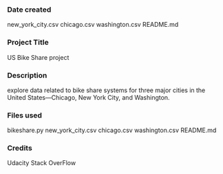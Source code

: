 
### Date created
new_york_city.csv
chicago.csv
washington.csv
README.md

### Project Title
US Bike Share project

### Description
explore data related to bike share systems for three major cities in the United States—Chicago, New York City, and Washington.

### Files used
bikeshare.py
new_york_city.csv
chicago.csv
washington.csv
README.md

### Credits
Udacity
Stack OverFlow

